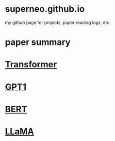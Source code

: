 # superneo.github.io
my github page for projects, paper reading logs, etc.

# paper summary
# [Transformer](paper_summary/transformer/mds/transformer.md)
# [GPT1](paper_summary/gpt1_bert/mds/GPT1.md)
# [BERT](paper_summary/gpt1_bert/mds/BERT.md)
# [LLaMA](paper_summary/LLaMA/md/LLaMA.md)